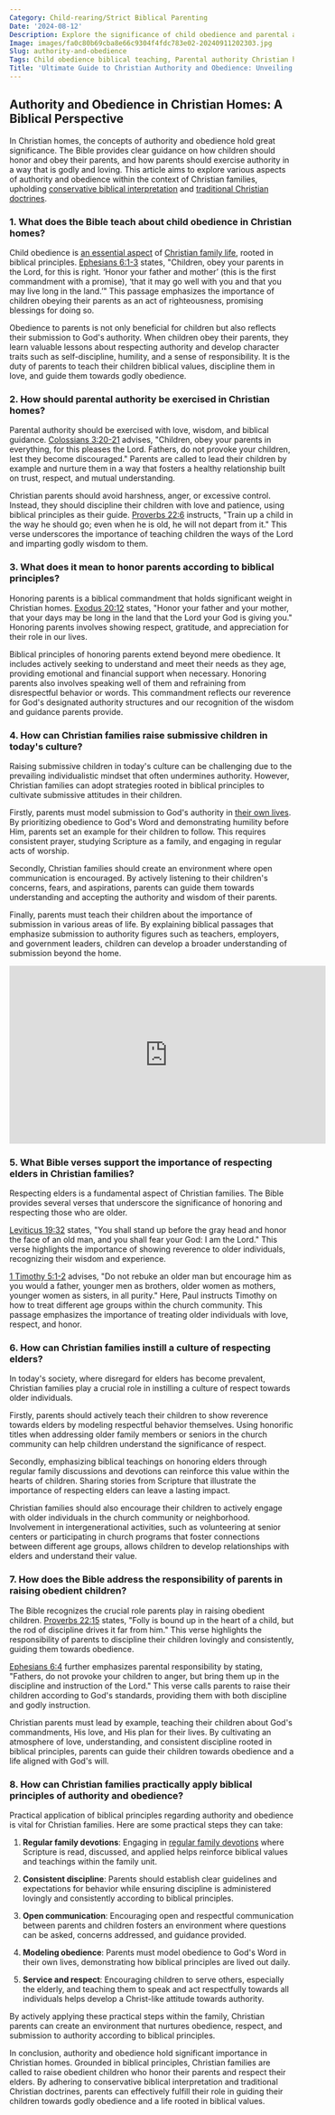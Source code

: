 ```yaml
---
Category: Child-rearing/Strict Biblical Parenting
Date: '2024-08-12'
Description: Explore the significance of child obedience and parental authority in Christian homes. Discover biblical teachings on honoring parents and fostering submissive children in the context of respecting elders within Christian families.
Image: images/fa0c80b69cba8e66c9304f4fdc783e02-20240911202303.jpg
Slug: authority-and-obedience
Tags: Child obedience biblical teaching, Parental authority Christian homes, Honoring parents biblical principle, Submissive children Bible verses, Respecting elders Christian families
Title: 'Ultimate Guide to Christian Authority and Obedience: Unveiling Biblical Truths'
---
```


## Authority and Obedience in Christian Homes: A Biblical Perspective

In Christian homes, the concepts of authority and obedience hold great significance. The Bible provides clear guidance on how children should honor and obey their parents, and how parents should exercise authority in a way that is godly and loving. This article aims to explore various aspects of authority and obedience within the context of Christian families, upholding [conservative biblical interpretation](/reconciling-bible-and-science) and [traditional Christian doctrines](/limiting-islamic-visibility).

### 1. What does the Bible teach about child obedience in Christian homes?

Child obedience is [an essential aspect](/writing-prayers) of [Christian family life](/nurturing-faith-and-family-comprehensive-guide-christian-parenting-life), rooted in biblical principles. [Ephesians 6:1-3](https://www.bibleref.com/Ephesians/6/Ephesians-6-1.html) states, "Children, obey your parents in the Lord, for this is right. ‘Honor your father and mother’ (this is the first commandment with a promise), ‘that it may go well with you and that you may live long in the land.’" This passage emphasizes the importance of children obeying their parents as an act of righteousness, promising blessings for doing so.

Obedience to parents is not only beneficial for children but also reflects their submission to God's authority. When children obey their parents, they learn valuable lessons about respecting authority and develop character traits such as self-discipline, humility, and a sense of responsibility. It is the duty of parents to teach their children biblical values, discipline them in love, and guide them towards godly obedience.

### 2. How should parental authority be exercised in Christian homes?

Parental authority should be exercised with love, wisdom, and biblical guidance. [Colossians 3:20-21](https://www.bibleref.com/Colossians/3/Colossians-3-20.html) advises, "Children, obey your parents in everything, for this pleases the Lord. Fathers, do not provoke your children, lest they become discouraged." Parents are called to lead their children by example and nurture them in a way that fosters a healthy relationship built on trust, respect, and mutual understanding.

Christian parents should avoid harshness, anger, or excessive control. Instead, they should discipline their children with love and patience, using biblical principles as their guide. [Proverbs 22:6](https://www.bibleref.com/Proverbs/22/Proverbs-22-6.html) instructs, "Train up a child in the way he should go; even when he is old, he will not depart from it." This verse underscores the importance of teaching children the ways of the Lord and imparting godly wisdom to them.

### 3. What does it mean to honor parents according to biblical principles?

Honoring parents is a biblical commandment that holds significant weight in Christian homes. [Exodus 20:12](https://www.bibleref.com/Exodus/20/Exodus-20-12.html) states, "Honor your father and your mother, that your days may be long in the land that the Lord your God is giving you." Honoring parents involves showing respect, gratitude, and appreciation for their role in our lives.

Biblical principles of honoring parents extend beyond mere obedience. It includes actively seeking to understand and meet their needs as they age, providing emotional and financial support when necessary. Honoring parents also involves speaking well of them and refraining from disrespectful behavior or words. This commandment reflects our reverence for God's designated authority structures and our recognition of the wisdom and guidance parents provide.

### 4. How can Christian families raise submissive children in today's culture?

Raising submissive children in today's culture can be challenging due to the prevailing individualistic mindset that often undermines authority. However, Christian families can adopt strategies rooted in biblical principles to cultivate submissive attitudes in their children.

Firstly, parents must model submission to God's authority in [their own lives](/uncovering-the-divine-journey-of-jesus-exploring-the-life-of-christ). By prioritizing obedience to God's Word and demonstrating humility before Him, parents set an example for their children to follow. This requires consistent prayer, studying Scripture as a family, and engaging in regular acts of worship.

Secondly, Christian families should create an environment where open communication is encouraged. By actively listening to their children's concerns, fears, and aspirations, parents can guide them towards understanding and accepting the authority and wisdom of their parents.

Finally, parents must teach their children about the importance of submission in various areas of life. By explaining biblical passages that emphasize submission to authority figures such as teachers, employers, and government leaders, children can develop a broader understanding of submission beyond the home.


<iframe width="560" height="315" src="https://www.youtube.com/embed/UTnV8HxVJSw" frameborder="0" allow="autoplay; encrypted-media" allowfullscreen></iframe>


### 5. What Bible verses support the importance of respecting elders in Christian families?

Respecting elders is a fundamental aspect of Christian families. The Bible provides several verses that underscore the significance of honoring and respecting those who are older.

[Leviticus 19:32](https://www.bibleref.com/Leviticus/19/Leviticus-19-32.html) states, "You shall stand up before the gray head and honor the face of an old man, and you shall fear your God: I am the Lord." This verse highlights the importance of showing reverence to older individuals, recognizing their wisdom and experience.

[1 Timothy 5:1-2](https://www.bibleref.com/1-Timothy/5/1-Timothy-5-1.html) advises, "Do not rebuke an older man but encourage him as you would a father, younger men as brothers, older women as mothers, younger women as sisters, in all purity." Here, Paul instructs Timothy on how to treat different age groups within the church community. This passage emphasizes the importance of treating older individuals with love, respect, and honor.

### 6. How can Christian families instill a culture of respecting elders?

In today's society, where disregard for elders has become prevalent, Christian families play a crucial role in instilling a culture of respect towards older individuals.

Firstly, parents should actively teach their children to show reverence towards elders by modeling respectful behavior themselves. Using honorific titles when addressing older family members or seniors in the church community can help children understand the significance of respect.

Secondly, emphasizing biblical teachings on honoring elders through regular family discussions and devotions can reinforce this value within the hearts of children. Sharing stories from Scripture that illustrate the importance of respecting elders can leave a lasting impact.

Christian families should also encourage their children to actively engage with older individuals in the church community or neighborhood. Involvement in intergenerational activities, such as volunteering at senior centers or participating in church programs that foster connections between different age groups, allows children to develop relationships with elders and understand their value.

### 7. How does the Bible address the responsibility of parents in raising obedient children?

The Bible recognizes the crucial role parents play in raising obedient children. [Proverbs 22:15](https://www.bibleref.com/Proverbs/22/Proverbs-22-15.html) states, "Folly is bound up in the heart of a child, but the rod of discipline drives it far from him." This verse highlights the responsibility of parents to discipline their children lovingly and consistently, guiding them towards obedience.

[Ephesians 6:4](https://www.bibleref.com/Ephesians/6/Ephesians-6-4.html) further emphasizes parental responsibility by stating, "Fathers, do not provoke your children to anger, but bring them up in the discipline and instruction of the Lord." This verse calls parents to raise their children according to God's standards, providing them with both discipline and godly instruction.

Christian parents must lead by example, teaching their children about God's commandments, His love, and His plan for their lives. By cultivating an atmosphere of love, understanding, and consistent discipline rooted in biblical principles, parents can guide their children towards obedience and a life aligned with God's will.

### 8. How can Christian families practically apply biblical principles of authority and obedience?

Practical application of biblical principles regarding authority and obedience is vital for Christian families. Here are some practical steps they can take:

1. **Regular family devotions**: Engaging in [regular family devotions](/sheltering-from-worldly-influence) where Scripture is read, discussed, and applied helps reinforce biblical values and teachings within the family unit.

2. **Consistent discipline**: Parents should establish clear guidelines and expectations for behavior while ensuring discipline is administered lovingly and consistently according to biblical principles.

3. **Open communication**: Encouraging open and respectful communication between parents and children fosters an environment where questions can be asked, concerns addressed, and guidance provided.

4. **Modeling obedience**: Parents must model obedience to God's Word in their own lives, demonstrating how biblical principles are lived out daily.

5. **Service and respect**: Encouraging children to serve others, especially the elderly, and teaching them to speak and act respectfully towards all individuals helps develop a Christ-like attitude towards authority.

By actively applying these practical steps within the family, Christian parents can create an environment that nurtures obedience, respect, and submission to authority according to biblical principles.

In conclusion, authority and obedience hold significant importance in Christian homes. Grounded in biblical principles, Christian families are called to raise obedient children who honor their parents and respect their elders. By adhering to conservative biblical interpretation and traditional Christian doctrines, parents can effectively fulfill their role in guiding their children towards godly obedience and a life rooted in biblical values.